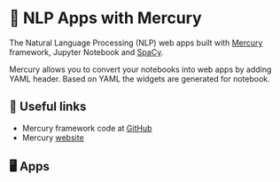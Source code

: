 # 👋 NLP Apps with Mercury

The Natural Language Processing (NLP) web apps built with [Mercury](https://github.com/mljar/mercury) framework, Jupyter Notebook and [SpaCy](https://github.com/explosion/spaCy).

Mercury allows you to convert your notebooks into web apps by adding YAML header. Based on YAML the widgets are generated for notebook.

## 🔗 Useful links

- Mercury framework code at [GitHub](https://github.com/mljar/mercury)
- Mercury [website](https://mljar.com/mercury)

## 🖥️ Apps 
